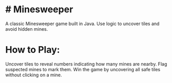 # # Minesweeper
A classic Minesweeper game built in Java. Use logic to uncover tiles and avoid hidden mines.

# How to Play:
Uncover tiles to reveal numbers indicating how many mines are nearby. Flag suspected mines to mark them. Win the game by uncovering all safe tiles without clicking on a mine.
